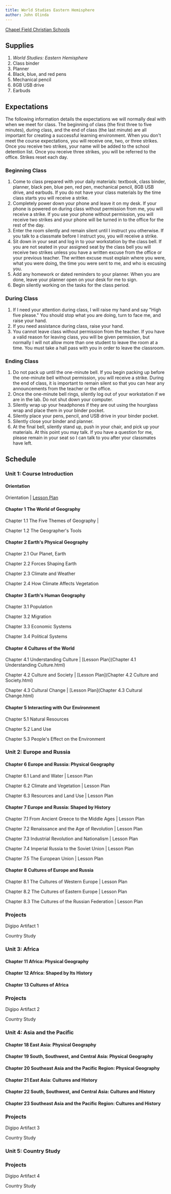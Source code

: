 ```yaml
---
title: World Studies Eastern Hemisphere
author: John Olinda
---
```


[Chapel Field Christian Schools](http://www.chapelfield.org)

## Supplies

1. _World Studies: Eastern Hemisphere_
2. Class binder
3. Planner
4. Black, blue, and red pens
5. Mechanical pencil
6. 8GB USB drive
7. Earbuds

## Expectations

The following information details the expectations we will normally deal with when we meet for class. The beginning of class (the first three to five minutes), during class, and the end of class (the last minute) are all important for creating a successful learning environment. When you don't meet the course expectations, you will receive one, two, or three strikes. Once you receive two strikes, your name will be added to the school detention list. Once you receive three strikes, you will be referred to the office. Strikes reset each day.

### Beginning Class

1. Come to class prepared with your daily materials: textbook, class binder, planner, black pen, blue pen, red pen, mechanical pencil, 8GB USB drive, and earbuds. If you do not have your class materials by the time class starts you will receive a strike.
2. Completely power down your phone and leave it on my desk. If your phone is powered on during class without permission from me, you will receive a strike. If you use your phone without permission, you will receive two strikes and your phone will be turned in to the office for the rest of the day.
3. Enter the room silently and remain silent until I instruct you otherwise. If you talk to a classmate before I instruct you, you will receive a strike.
4. Sit down in your seat and log in to your workstation by the class bell. If you are not seated in your assigned seat by the class bell you will receive two strikes unless you have a written excuse from the office or your previous teacher. The written excuse must explain where you were, what you were doing, the time you were sent to me, and who is excusing you.
5. Add any homework or dated reminders to your planner. When you are done, leave your planner open on your desk for me to sign.
6. Begin silently working on the tasks for the class period.

### During Class

1. If I need your attention during class, I will raise my hand and say "High five please." You should stop what you are doing, turn to face me, and raise your hand.
2. If you need assistance during class, raise your hand.
3. You cannot leave class without permission from the teacher. If you have a valid reason for leaving class, you will be given permission, but normally I will not allow more than one student to leave the room at a time. You must take a hall pass with you in order to leave the classroom.

### Ending Class

1. Do not pack up until the one-minute bell. If you begin packing up before the one-minute bell without permission, you will receive a strike. During the end of class, it is important to remain silent so that you can hear any announcements from the teacher or the office.
2. Once the one-minute bell rings, silently log out of your workstation if we are in the lab. Do not shut down your computer.
3. Silently wrap up your headphones if they are out using the hourglass wrap and place them in your binder pocket.
4. Silently place your pens, pencil, and USB drive in your binder pocket.
5. Silently close your binder and planner.
6. At the final bell, silently stand up, push in your chair, and pick up your materials. At this point you may talk. If you have a question for me, please remain in your seat so I can talk to you after your classmates have left. 

## Schedule

### Unit 1: Course Introduction

#### Orientation

Orientation | [Lesson Plan](Orientation.html)

#### Chapter 1 The World of Geography

Chapter 1.1 The Five Themes of Geography | 

Chapter 1.2 The Geographer's Tools

#### Chapter 2 Earth's Physical Geography

Chapter 2.1 Our Planet, Earth

Chapter 2.2 Forces Shaping Earth

Chapter 2.3 Climate and Weather

Chapter 2.4 How Climate Affects Vegetation

#### Chapter 3 Earth's Human Geography

Chapter 3.1 Population

Chapter 3.2 Migration

Chapter 3.3 Economic Systems

Chapter 3.4 Political Systems

#### Chapter 4 Cultures of the World 

Chapter 4.1 Understanding Culture | [Lesson Plan](Chapter 4.1 Understanding Culture.html)

Chapter 4.2 Culture and Society | [Lesson Plan](Chapter 4.2 Culture and Society.html)

Chapter 4.3 Cultural Change | [Lesson Plan](Chapter 4.3 Cultural Change.html)

#### Chapter 5 Interacting with Our Environment

Chapter 5.1 Natural Resources

Chapter 5.2 Land Use

Chapter 5.3 People's Effect on the Environment

### Unit 2: Europe and Russia

#### Chapter 6 Europe and Russia: Physical Geography

Chapter 6.1 Land and Water | Lesson Plan

Chapter 6.2 Climate and Vegetation | Lesson Plan

Chapter 6.3 Resources and Land Use | Lesson Plan

#### Chapter 7 Europe and Russia: Shaped by History

Chapter 7.1 From Ancient Greece to the Middle Ages | Lesson Plan

Chapter 7.2 Renaissance and the Age of Revolution | Lesson Plan

Chapter 7.3 Industrial Revolution and Nationalism | Lesson Plan

Chapter 7.4 Imperial Russia to the Soviet Union | Lesson Plan

Chapter 7.5 The European Union | Lesson Plan

#### Chapter 8 Cultures of Europe and Russia

Chapter 8.1 The Cultures of Western Europe | Lesson Plan

Chapter 8.2 The Cultures of Eastern Europe | Lesson Plan

Chapter 8.3 The Cultures of the Russian Federation | Lesson Plan

### Projects

Digipo Artifact 1

Country Study

### Unit 3: Africa

#### Chapter 11 Africa: Physical Geography

#### Chapter 12 Africa: Shaped by Its History

#### Chapter 13 Cultures of Africa

### Projects

Digipo Artifact 2

Country Study

### Unit 4: Asia and the Pacific

#### Chapter 18 East Asia: Physical Geography

#### Chapter 19 South, Southwest, and Central Asia: Physical Geography

#### Chapter 20 Southeast Asia and the Pacific Region: Physical Geography

#### Chapter 21 East Asia: Cultures and History

#### Chapter 22 South, Southwest, and Central Asia: Cultures and History

#### Chapter 23 Southeast Asia and the Pacific Region: Cultures and History

### Projects

Digipo Artifact 3

Country Study

### Unit 5: Country Study

### Projects

Digipo Artifact 4

Country Study